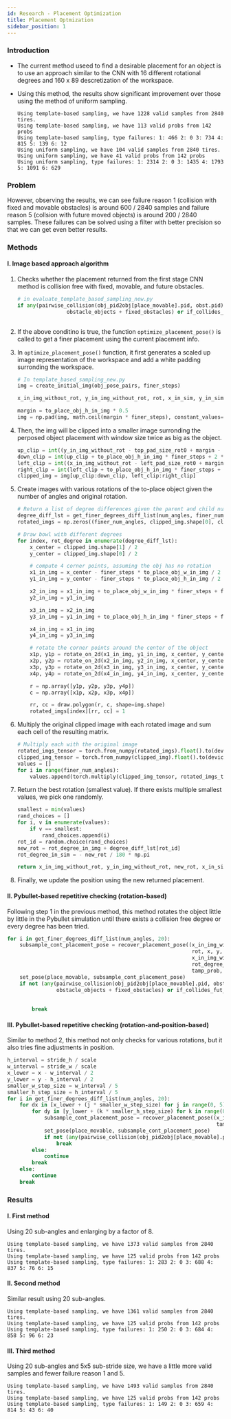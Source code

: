 ```yaml
---
id: Research - Placement Optimization
title: Placement Optmization
sidebar_position: 1
---
```


### Introduction

- The current method useed to find a desirable placement for an object is to use an approach similar to the CNN with 16 different rotational degrees and 160 x 89 descretization of the workspace.

- Using this method, the results show significant improvement over those using the method of uniform sampling.

    ```
    Using template-based sampling, we have 1228 valid samples from 2840 tires.
    Using template-based sampling, we have 113 valid probs from 142 probs
    Using template-based sampling, type failures: 1: 466 2: 0 3: 734 4: 815 5: 139 6: 12
    Using uniform sampling, we have 104 valid samples from 2840 tires.
    Using uniform sampling, we have 41 valid probs from 142 probs
    Using uniform sampling, type failures: 1: 2314 2: 0 3: 1435 4: 1793 5: 1091 6: 629
    ```

### Problem

However, observing the results, we can see failure reason 1 (collision with fixed and movable obstacles) is around 600 / 2840 samples and failure reason 5 (collsion with future moved objects) is around 200 / 2840 samples. These failures can be solved using a filter with better precision so that we can get even better results.

### Methods

#### I. Image based approach algorithm

1. Checks whether the placement returned from the first stage CNN method is collision free with fixed, movable, and future obstacles.
    ```python
    # in evaluate_template_based_sampling_new.py
    if any(pairwise_collision(obj_pid2obj[place_movable].pid, obst.pid) for obst in
                    obstacle_objects + fixed_obstacles) or if_collides_fut_moved_objects(fut_vols,
                                                                                            obj_pid2obj[place_movable]):
    ```

2. If the above conditino is true, the function `optimize_placement_pose()` is called to get a finer placement using the current placement info.

3. In `optimize_placement_pose()` function, it first generates a scaled up image representation of the workspace and add a white padding surronding the workspace.
    ```python
    # In template_based_sampling_new.py
    img = create_initial_img(obj_pose_pairs, finer_steps)

    x_in_img_without_rot, y_in_img_without_rot, rot, x_in_sim, y_in_sim, pitch, x_in_img_with_rot, y_in_img_with_rot, rot_degree_in_img = curr_placement

    margin = to_place_obj_h_in_img * 0.5
    img = np.pad(img, math.ceil(margin * finer_steps), constant_values=1)
    ```

4. Then, the img will be clipped into a smaller image surronding the perposed object placement with window size twice as big as the object.
    ```python
    up_clip = int((y_in_img_without_rot - top_pad_size_rot0 + margin - to_place_obj_h_in_img/2 - margin) * finer_steps)
    down_clip = int(up_clip + to_place_obj_h_in_img * finer_steps + 2 * margin * finer_steps)
    left_clip = int((x_in_img_without_rot - left_pad_size_rot0 + margin - to_place_obj_w_in_img/2 - margin) * finer_steps)
    right_clip = int(left_clip + to_place_obj_h_in_img * finer_steps + 2 * margin * finer_steps)
    clipped_img = img[up_clip:down_clip, left_clip:right_clip]
    ```

5. Create images with various rotations of the to-place object given the number of angles and original rotation.

    ```python
    # Return a list of degree differences given the parent and child number of angles
    degree_diff_lst = get_finer_degrees_diff_list(num_angles, finer_num_angles)
    rotated_imgs = np.zeros((finer_num_angles, clipped_img.shape[0], clipped_img.shape[1]))

    # Draw bowl with different degrees
    for index, rot_degree in enumerate(degree_diff_lst):
        x_center = clipped_img.shape[1] / 2
        y_center = clipped_img.shape[0] / 2

        # compute 4 corner points, assuming the obj has no rotation
        x1_in_img = x_center - finer_steps * to_place_obj_w_in_img / 2 - finer_steps / 10 # pixel coordinates
        y1_in_img = y_center - finer_steps * to_place_obj_h_in_img / 2 - finer_steps / 10

        x2_in_img = x1_in_img + to_place_obj_w_in_img * finer_steps + finer_steps / 10
        y2_in_img = y1_in_img

        x3_in_img = x2_in_img
        y3_in_img = y1_in_img + to_place_obj_h_in_img * finer_steps + finer_steps / 10

        x4_in_img = x1_in_img
        y4_in_img = y3_in_img

        # rotate the corner points around the center of the object
        x1p, y1p = rotate_on_2d(x1_in_img, y1_in_img, x_center, y_center, rot_degree + rot)
        x2p, y2p = rotate_on_2d(x2_in_img, y2_in_img, x_center, y_center, rot_degree + rot)
        x3p, y3p = rotate_on_2d(x3_in_img, y3_in_img, x_center, y_center, rot_degree + rot)
        x4p, y4p = rotate_on_2d(x4_in_img, y4_in_img, x_center, y_center, rot_degree + rot)

        r = np.array([y1p, y2p, y3p, y4p])
        c = np.array([x1p, x2p, x3p, x4p])

        rr, cc = draw.polygon(r, c, shape=img.shape)
        rotated_imgs[index][rr, cc] = 1
    ```

6. Multiply the original clipped image with each rotated image and sum each cell of the resulting matrix.
    ```python
    # Multiply each with the original image
    rotated_imgs_tensor = torch.from_numpy(rotated_imgs).float().to(device)
    clipped_img_tensor = torch.from_numpy(clipped_img).float().to(device)
    values = []
    for i in range(finer_num_angles):
        values.append(torch.multiply(clipped_img_tensor, rotated_imgs_tensor[i]).sum())
    ```

7. Return the best rotation (smallest value). If there exists multiple smallest values, we pick one randomly.
    ```python
    smallest = min(values)
    rand_choices = []
    for i, v in enumerate(values):
        if v == smallest:
            rand_choices.append(i)
    rot_id = random.choice(rand_choices)
    new_rot = rot_degree_in_img + degree_diff_lst[rot_id]
    rot_degree_in_sim = - new_rot / 180 * np.pi
    
    return x_in_img_without_rot, y_in_img_without_rot, new_rot, x_in_sim, y_in_sim, rot_degree_in_sim, x_in_img_with_rot, y_in_img_with_rot, new_rot
    ```

8. Finally, we update the position using the new returned placement.

#### II. Pybullet-based repetitive checking (rotation-based)

Following step 1 in the previous method, this method rotates the object little by little in the Pybullet simulation until there exists a collision free degree or every degree has been tried.

```python
for i in get_finer_degrees_diff_list(num_angles, 20):
    subsample_cont_placement_pose = recover_placement_pose((x_in_img_without_rot, y_in_img_without_rot,
                                                            rot, x, y, - (rot + i) / 180 * np.pi,
                                                            x_in_img_with_rot, y_in_img_with_rot,
                                                            rot_degree_in_img),
                                                            tamp_prob, place_movable, target_container)
    set_pose(place_movable, subsample_cont_placement_pose)
    if not (any(pairwise_collision(obj_pid2obj[place_movable].pid, obst.pid) for obst in
                obstacle_objects + fixed_obstacles) or if_collides_fut_moved_objects(fut_vols,
                                                                                        obj_pid2obj[
                                                                                            place_movable])):
        break
```
#### III. Pybullet-based repetitive checking (rotation-and-position-based)

Similar to method 2, this method not only checks for various rotations, but it also tries fine adjustments in position.

```python
h_interval = stride_h / scale
w_interval = stride_w / scale
x_lower = x - w_interval / 2
y_lower = y - h_interval / 2
smaller_w_step_size = w_interval / 5
smaller_h_step_size = h_interval / 5
for i in get_finer_degrees_diff_list(num_angles, 20):
    for dx in [x_lower + (j * smaller_w_step_size) for j in range(0, 5)]:
        for dy in [y_lower + (k * smaller_h_step_size) for k in range(0, 5)]:
            subsample_cont_placement_pose = recover_placement_pose((x_in_img_without_rot, y_in_img_without_rot, rot, dx, dy, - (rot + i) / 180 * np.pi, x_in_img_with_rot, y_in_img_with_rot, rot_degree_in_img),
                                                                    tamp_prob, place_movable, target_container)
            set_pose(place_movable, subsample_cont_placement_pose)
            if not (any(pairwise_collision(obj_pid2obj[place_movable].pid, obst.pid) for obst in obstacle_objects + fixed_obstacles) or if_collides_fut_moved_objects(fut_vols, obj_pid2obj[place_movable])):
                break
        else:
            continue
        break
    else:
        continue
    break
```

### Results

#### I. First method

Using 20 sub-angles and enlarging by a factor of 8.
```
Using template-based sampling, we have 1373 valid samples from 2840 tires.
Using template-based sampling, we have 125 valid probs from 142 probs
Using template-based sampling, type failures: 1: 283 2: 0 3: 688 4: 837 5: 76 6: 15
```

#### II. Second method

Similar result using 20 sub-angles.
```
Using template-based sampling, we have 1361 valid samples from 2840 tires.
Using template-based sampling, we have 125 valid probs from 142 probs
Using template-based sampling, type failures: 1: 250 2: 0 3: 684 4: 858 5: 96 6: 23
```

#### III. Third method

Using 20 sub-angles and 5x5 sub-stride size, we have a little more valid samples and fewer failure reason 1 and 5.
```
Using template-based sampling, we have 1493 valid samples from 2840 tires.
Using template-based sampling, we have 125 valid probs from 142 probs
Using template-based sampling, type failures: 1: 149 2: 0 3: 659 4: 814 5: 43 6: 40
```